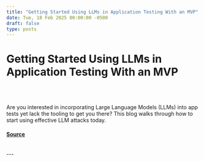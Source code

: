 ```yaml
---
title: "Getting Started Using LLMs in Application Testing With an MVP"
date: Tue, 18 Feb 2025 00:00:00 -0500
draft: false
type: posts
---
```

# Getting Started Using LLMs in Application Testing With an MVP

<br/>

<br/>
<p>Are you interested in incorporating Large Language Models (LLMs) into app tests yet lack the tooling to get you there? This blog walks through how to start using effective LLM attacks today.</p>

#### [Source](https://trustedsec.com/blog/getting-started-using-llms-in-application-testing-with-an-mvp)

<br/>
---
